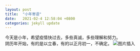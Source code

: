 ```yaml
---
layout: post
title:  "小年寄语"
date:   2021-02-4 12:58:04 +0800
categories: jekyll update
---
```

今天是小年，希望疫情快过去，多些真诚，多些理解和努力。  
阴历年开始，有的是以立春，有的以正月初一，不确定。
![图片插入](http://img31.mtime.cn/mg/2016/02/05/145836.38850143_210X210X4.jpg)
